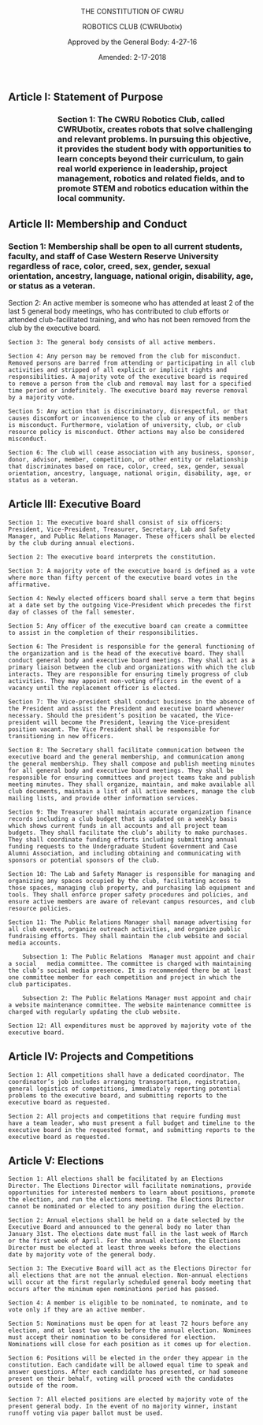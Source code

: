 
<p align="center">
THE CONSTITUTION OF CWRU
</p>

<p align="center">
ROBOTICS CLUB (CWRUbotix) 
</p>

<p align="center">
Approved by the General Body: 4-27-16 
</p>

<p align="center">
Amended: 2-17-2018 
</p>

<br>


## Article I: Statement of Purpose

<h3 style="margin-left: 100px">

**Section 1:** The CWRU Robotics Club, called CWRUbotix, creates robots that solve challenging and relevant problems. In pursuing this objective, it provides the student body with opportunities to learn concepts beyond their curriculum, to gain real world experience in leadership, project management, robotics and related fields, and to promote STEM and robotics education within the local community. 
</h3>

## Article II: Membership and Conduct 

<h3>Section 1: Membership shall be open to all current students, faculty, and staff of Case Western Reserve University regardless of race, color, creed, sex, gender, sexual orientation, ancestry, language, national origin, disability, age, or status as a veteran. 
</h3>   
Section 2: An active member is someone who has attended at least 2 of the last 5 general body meetings, who has contributed to club efforts or attended club-facilitated training, and who has not been removed from the club by the executive board. 

    Section 3: The general body consists of all active members. 

    Section 4: Any person may be removed from the club for misconduct. Removed persons are barred from attending or participating in all club activities and stripped of all explicit or implicit rights and responsibilities. A majority vote of the executive board is required to remove a person from the club and removal may last for a specified time period or indefinitely. The executive board may reverse removal by a majority vote. 

    Section 5: Any action that is discriminatory, disrespectful, or that causes discomfort or inconvenience to the club or any of its members is misconduct. Furthermore, violation of university, club, or club resource policy is misconduct. Other actions may also be considered misconduct. 

    Section 6: The club will cease association with any business, sponsor, donor, advisor, member, competition, or other entity or relationship that discriminates based on race, color, creed, sex, gender, sexual orientation, ancestry, language, national origin, disability, age, or status as a veteran. 

## Article III: Executive Board 

    Section 1: The executive board shall consist of six officers: President, Vice-President, Treasurer, Secretary, Lab and Safety Manager, and Public Relations Manager. These officers shall be elected by the club during annual elections. 

    Section 2: The executive board interprets the constitution. 

    Section 3: A majority vote of the executive board is defined as a vote where more than fifty percent of the executive board votes in the affirmative. 

    Section 4: Newly elected officers board shall serve a term that begins at a date set by the outgoing Vice-President which precedes the first day of classes of the fall semester. 

    Section 5: Any officer of the executive board can create a committee to assist in the completion of their responsibilities. 

    Section 6: The President is responsible for the general functioning of the organization and is the head of the executive board. They shall conduct general body and executive board meetings. They shall act as a primary liaison between the club and organizations with which the club interacts. They are responsible for ensuring timely progress of club activities. They may appoint non-voting officers in the event of a vacancy until the replacement officer is elected. 

    Section 7: The Vice-president shall conduct business in the absence of the President and assist the President and executive board whenever necessary. Should the president’s position be vacated, the Vice-president will become the President, leaving the Vice-president position vacant. The Vice President shall be responsible for transitioning in new officers. 

    Section 8: The Secretary shall facilitate communication between the executive board and the general membership, and communication among the general membership. They shall compose and publish meeting minutes for all general body and executive board meetings. They shall be responsible for ensuring committees and project teams take and publish meeting minutes. They shall organize, maintain, and make available all club documents, maintain a list of all active members, manage the club mailing lists, and provide other information services.
    
    Section 9: The Treasurer shall maintain accurate organization finance records including a club budget that is updated on a weekly basis which shows current funds in all accounts and all project team budgets. They shall facilitate the club’s ability to make purchases. They shall coordinate funding efforts including submitting annual funding requests to the Undergraduate Student Government and Case Alumni Association, and including obtaining and communicating with sponsors or potential sponsors of the club. 

    Section 10: The Lab and Safety Manager is responsible for managing and organizing any spaces occupied by the club, facilitating access to those spaces, managing club property, and purchasing lab equipment and tools. They shall enforce proper safety procedures and policies, and ensure active members are aware of relevant campus resources, and club resource policies. 

    Section 11: The Public Relations Manager shall manage advertising for all club events, organize outreach activities, and organize public fundraising efforts. They shall maintain the club website and social media accounts. 

        Subsection 1: The Public Relations  Manager must appoint and chair a social   media committee. The committee is charged with maintaining the club’s social media presence. It is recommended there be at least one committee member for each competition and project in which the club participates.     

        Subsection 2: The Public Relations Manager must appoint and chair a website maintenance committee. The website maintenance committee is charged with regularly updating the club website. 

    Section 12: All expenditures must be approved by majority vote of the executive board. 

## Article IV: Projects and Competitions 

    Section 1: All competitions shall have a dedicated coordinator. The coordinator’s job includes arranging transportation, registration, general logistics of competitions, immediately reporting potential problems to the executive board, and submitting reports to the executive board as requested. 

    Section 2: All projects and competitions that require funding must have a team leader, who must present a full budget and timeline to the executive board in the requested format, and submitting reports to the executive board as requested. 

## Article V: Elections 

    Section 1: All elections shall be facilitated by an Elections Director. The Elections Director will facilitate nominations, provide opportunities for interested members to learn about positions, promote the election, and run the elections meeting. The Elections Director cannot be nominated or elected to any position during the election. 

    Section 2: Annual elections shall be held on a date selected by the Executive Board and announced to the general body no later than January 31st. The elections date must fall in the last week of March or the first week of April. For the annual election, the Elections Director must be elected at least three weeks before the elections date by majority vote of the general body. 

    Section 3: The Executive Board will act as the Elections Director for all elections that are not the annual election. Non-annual elections will occur at the first regularly scheduled general body meeting that occurs after the minimum open nominations period has passed.

    Section 4: A member is eligible to be nominated, to nominate, and to vote only if they are an active member. 

    Section 5: Nominations must be open for at least 72 hours before any election, and at least two weeks before the annual election. Nominees must accept their nomination to be considered for election. Nominations will close for each position as it comes up for election. 

    Section 6: Positions will be elected in the order they appear in the constitution. Each candidate will be allowed equal time to speak and answer questions. After each candidate has presented, or had someone present on their behalf, voting will proceed with the candidates outside of the room. 

    Section 7: All elected positions are elected by majority vote of the present general body. In the event of no majority winner, instant runoff voting via paper ballot must be used. 
